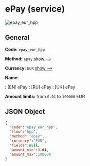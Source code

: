 
# ePay (service) 
![epay_eur_hpp](https://static.openfintech.io/payment_methods/epay_eur_hpp/logo.svg?w=400&c=v0.59.26#w200)  

## General 
 
**Code:** `epay_eur_hpp` 
 
**Method:** `epay` 
 [show -->](/payment-methods/epay/) 
 
**Currency:** `EUR` [show -->](/currencies/EUR/) 
 
**Name:** 
 
:	[EN] ePay 
:	[RU] ePay 
:	[UK] ePay 
 
**Amount limits:** from `0.01` to `100000` EUR 

## JSON Object 

```json
{
  "code":"epay_eur_hpp",
  "flow":"hpp",
  "method":"epay",
  "currency":"EUR",
  "fields":null,
  "amount_min":0.01,
  "amount_max":100000
}
```  
